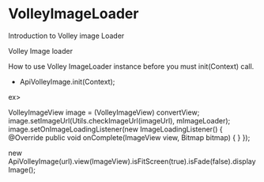 # VolleyImageLoader
Introduction to Volley image Loader

Volley Image loader 

How to use Volley ImageLoader instance before you must init(Context) call.
 - ApiVolleyImage.init(Context);

ex>

VolleyImageView image = (VolleyImageView) convertView;
image.setImageUrl(Utils.checkImageUrl(imageUrl), mImageLoader);
image.setOnImageLoadingListener(new ImageLoadingListener() {
    @Override
      public void onComplete(ImageView view, Bitmap bitmap) {
      }
});

new ApiVolleyImage(url).view(ImageView).isFitScreen(true).isFade(false).displayImage();
